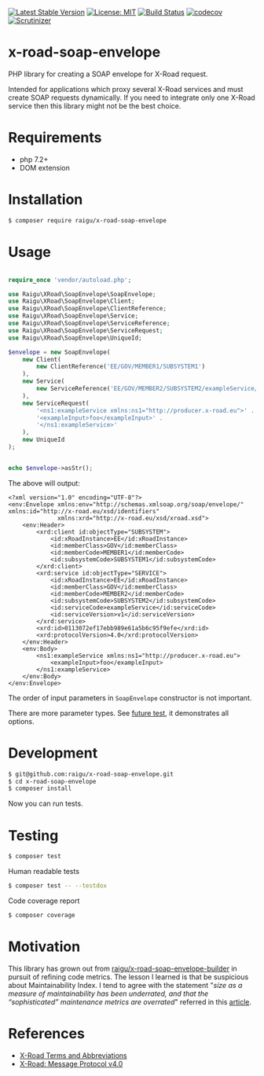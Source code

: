 [![Latest Stable Version](https://poser.pugx.org/raigu/x-road-soap-envelope/v/stable)](https://packagist.org/packages/raigu/x-road-soap-envelope)
[![License: MIT](https://img.shields.io/badge/License-MIT-blue.svg)](LICENSE)
[![Build Status](https://travis-ci.com/raigu/x-road-soap-envelope.svg?branch=master)](https://travis-ci.com/raigu/x-road-soap-envelope)
[![codecov](https://codecov.io/gh/raigu/x-road-soap-envelope/branch/master/graph/badge.svg)](https://codecov.io/gh/raigu/x-road-soap-envelope)
[![Scrutinizer](https://scrutinizer-ci.com/g/raigu/x-road-soap-envelope/badges/quality-score.png?b=master)](https://scrutinizer-ci.com/g/raigu/x-road-soap-envelope/)

# x-road-soap-envelope

PHP library for creating a SOAP envelope for X-Road request.

Intended for applications which proxy several X-Road services and must create SOAP requests dynamically. 
If you need to integrate only one X-Road service then this library might not be the best choice.

# Requirements

* php 7.2+
* DOM extension

# Installation

```bash
$ composer require raigu/x-road-soap-envelope
``` 

# Usage

```php

require_once 'vendor/autoload.php';

use Raigu\XRoad\SoapEnvelope\SoapEnvelope;
use Raigu\XRoad\SoapEnvelope\Client;
use Raigu\XRoad\SoapEnvelope\ClientReference;
use Raigu\XRoad\SoapEnvelope\Service;
use Raigu\XRoad\SoapEnvelope\ServiceReference;
use Raigu\XRoad\SoapEnvelope\ServiceRequest;
use Raigu\XRoad\SoapEnvelope\UniqueId;

$envelope = new SoapEnvelope(
    new Client(
        new ClientReference('EE/GOV/MEMBER1/SUBSYSTEM1')
    ),
    new Service(
        new ServiceReference('EE/GOV/MEMBER2/SUBSYSTEM2/exampleService/v1')
    ),
    new ServiceRequest(
        '<ns1:exampleService xmlns:ns1="http://producer.x-road.eu">' .
        '<exampleInput>foo</exampleInput>' .
        '</ns1:exampleService>'
    ),
    new UniqueId
);


echo $envelope->asStr();
```

The above will output:

```text
<?xml version="1.0" encoding="UTF-8"?>
<env:Envelope xmlns:env="http://schemas.xmlsoap.org/soap/envelope/" xmlns:id="http://x-road.eu/xsd/identifiers"
              xmlns:xrd="http://x-road.eu/xsd/xroad.xsd">
    <env:Header>
        <xrd:client id:objectType="SUBSYSTEM">
            <id:xRoadInstance>EE</id:xRoadInstance>
            <id:memberClass>GOV</id:memberClass>
            <id:memberCode>MEMBER1</id:memberCode>
            <id:subsystemCode>SUBSYSTEM1</id:subsystemCode>
        </xrd:client>
        <xrd:service id:objectType="SERVICE">
            <id:xRoadInstance>EE</id:xRoadInstance>
            <id:memberClass>GOV</id:memberClass>
            <id:memberCode>MEMBER2</id:memberCode>
            <id:subsystemCode>SUBSYSTEM2</id:subsystemCode>
            <id:serviceCode>exampleService</id:serviceCode>
            <id:serviceVersion>v1</id:serviceVersion>
        </xrd:service>
        <xrd:id>0113072ef17ebb989e61a5b6c95f9efe</xrd:id>
        <xrd:protocolVersion>4.0</xrd:protocolVersion>
    </env:Header>
    <env:Body>
        <ns1:exampleService xmlns:ns1="http://producer.x-road.eu">
            <exampleInput>foo</exampleInput>
        </ns1:exampleService>
    </env:Body>
</env:Envelope>
```

The order of input parameters in `SoapEnvelope` constructor is not important.

There are more parameter types. See [future test](tests/Feature/XRoadRequestMessageCreationTest.php), it demonstrates all options. 

# Development

```bash
$ git@github.com:raigu/x-road-soap-envelope.git
$ cd x-road-soap-envelope
$ composer install
```

Now you can run tests.

# Testing

```bash
$ composer test
```

Human readable tests
```bash
$ composer test -- --testdox
```

Code coverage report

```bash
$ composer coverage
```

# Motivation

This library has grown out from [raigu/x-road-soap-envelope-builder](https://github.com/raigu/x-road-soap-envelope-builder)
in pursuit of refining code metrics. The lesson I learned is that be suspicious about Maintainability Index.
I tend to agree with the statement "_size as a measure of maintainability has been underrated, and that the “sophisticated”
maintenance metrics are overrated_" referred in this [article](https://avandeursen.com/2014/08/29/think-twice-before-using-the-maintainability-index/).
 

# References

* [X-Road Terms and Abbreviations](https://www.x-tee.ee/docs/live/xroad/terms_x-road_docs.html)
* [X-Road: Message Protocol v4.0](https://www.x-tee.ee/docs/live/xroad/pr-mess_x-road_message_protocol.html#e1-request)